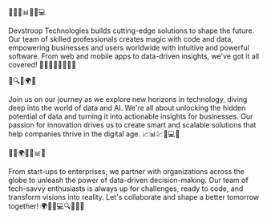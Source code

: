 <!--

**Here are some ideas to get you started:**

🙋‍♀️ A short introduction - what is your organization all about?
🌈 Contribution guidelines - how can the community get involved?
👩‍💻 Useful resources - where can the community find your docs? Is there anything else the community should know?
🍿 Fun facts - what does your team eat for breakfast?
🧙 Remember, you can do mighty things with the power of [Markdown](https://docs.github.com/github/writing-on-github/getting-started-with-writing-and-formatting-on-github/basic-writing-and-formatting-syntax)
-->

🚀🔮🌐📊📱💡💻

Devstroop Technologies builds cutting-edge solutions to shape the future. Our team of skilled professionals creates magic with code and data, empowering businesses and users worldwide with intuitive and powerful software. From web and mobile apps to data-driven insights, we've got it all covered! 🚀💪🌟🔥👩‍💻👨‍💻

🔬🔍💼🌍👾

Join us on our journey as we explore new horizons in technology, diving deep into the world of data and AI. We're all about unlocking the hidden potential of data and turning it into actionable insights for businesses. Our passion for innovation drives us to create smart and scalable solutions that help companies thrive in the digital age. 📈📊💹🚀💻🌟

🌟💼🌍🚀👾📊💡

From start-ups to enterprises, we partner with organizations across the globe to unleash the power of data-driven decision-making. Our team of tech-savvy enthusiasts is always up for challenges, ready to code, and transform visions into reality. Let's collaborate and shape a better tomorrow together! 🌍🤝🌈💻🔍🌟🔮🚀
